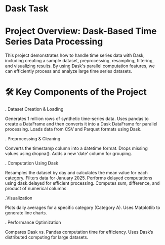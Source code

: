# Dask Task

# Project Overview: Dask-Based Time Series Data Processing

This project demonstrates how to handle time series data with Dask, including creating a sample dataset, preprocessing, resampling, filtering, and visualizing results. By using Dask's parallel computation features, we can efficiently process and analyze large time series datasets.

# 🛠️ Key Components of the Project

. Dataset Creation & Loading

Generates 1 million rows of synthetic time-series data.
Uses pandas to create a DataFrame and then converts it into a Dask DataFrame for parallel processing.
Loads data from CSV and Parquet formats using Dask.

. Preprocessing & Cleaning

Converts the timestamp column into a datetime format.
Drops missing values using dropna().
Adds a new ‘date’ column for grouping.

. Computation Using Dask

Resamples the dataset by day and calculates the mean value for each category.
Filters data for January 2025.
Performs delayed computations using dask.delayed for efficient processing.
Computes sum, difference, and product of numerical columns.

.Visualization

 Plots daily averages for a specific category (Category A).
Uses Matplotlib to generate line charts.

. Performance Optimization

Compares Dask vs. Pandas computation time for efficiency.
Uses Dask’s distributed computing for large datasets.

